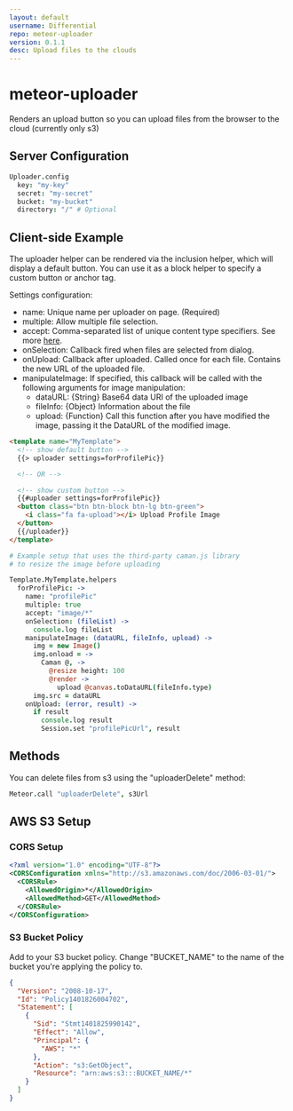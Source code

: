 ```yaml
---
layout: default
username: Differential
repo: meteor-uploader
version: 0.1.1
desc: Upload files to the clouds
---
```

# meteor-uploader

Renders an upload button so you can upload files from the browser to the cloud (currently only s3)

## Server Configuration
```CoffeeScript
Uploader.config
  key: "my-key"
  secret: "my-secret"
  bucket: "my-bucket"
  directory: "/" # Optional
```

## Client-side Example
The uploader helper can be rendered via the inclusion helper, which will display a default button.
You can use it as a block helper to specify a custom button or anchor tag.

Settings configuration:
* name: Unique name per uploader on page. (Required)
* multiple: Allow multiple file selection.
* accept: Comma-separated list of unique content type specifiers.  See more [here](https://developer.mozilla.org/en-US/docs/Web/HTML/Element/Input).
* onSelection: Callback fired when files are selected from dialog.
* onUpload: Callback after uploaded.  Called once for each file.  Contains the new URL of the uploaded file.
* manipulateImage: If specified, this callback will be called with the following arguments for image manipulation:
  * dataURL: {String} Base64 data URI of the uploaded image
  * fileInfo: {Object} Information about the file
  * upload: {Function} Call this function after you have modified the image, passing it the DataURL of the modified image.


```HTML
<template name="MyTemplate">
  <!-- show default button -->
  {{> uploader settings=forProfilePic}}

  <!-- OR -->

  <!-- show custom button -->
  {{#uploader settings=forProfilePic}}
  <button class="btn btn-block btn-lg btn-green">
    <i class="fa fa-upload"></i> Upload Profile Image
  </button>
  {{/uploader}}
</template>
```

```CoffeeScript
# Example setup that uses the third-party caman.js library
# to resize the image before uploading

Template.MyTemplate.helpers
  forProfilePic: ->
    name: "profilePic"
    multiple: true
    accept: "image/*"
    onSelection: (fileList) ->
      console.log fileList
    manipulateImage: (dataURL, fileInfo, upload) ->
      img = new Image()
      img.onload = ->
        Caman @, ->
          @resize height: 100
          @render ->
            upload @canvas.toDataURL(fileInfo.type)
      img.src = dataURL
    onUpload: (error, result) ->
      if result
        console.log result
        Session.set "profilePicUrl", result
```

## Methods
You can delete files from s3 using the "uploaderDelete" method:
```CoffeeScript
Meteor.call "uploaderDelete", s3Url
```

## AWS S3 Setup
### CORS Setup
```XML
<?xml version="1.0" encoding="UTF-8"?>
<CORSConfiguration xmlns="http://s3.amazonaws.com/doc/2006-03-01/">
  <CORSRule>
    <AllowedOrigin>*</AllowedOrigin>
    <AllowedMethod>GET</AllowedMethod>
  </CORSRule>
</CORSConfiguration>
```

### S3 Bucket Policy
Add to your S3 bucket policy. Change "BUCKET_NAME" to the name of the bucket you're applying the policy to.
```JSON
{
  "Version": "2008-10-17",
  "Id": "Policy1401826004702",
  "Statement": [
    {
      "Sid": "Stmt1401825990142",
      "Effect": "Allow",
      "Principal": {
        "AWS": "*"
      },
      "Action": "s3:GetObject",
      "Resource": "arn:aws:s3:::BUCKET_NAME/*"
    }
  ]
}
```
